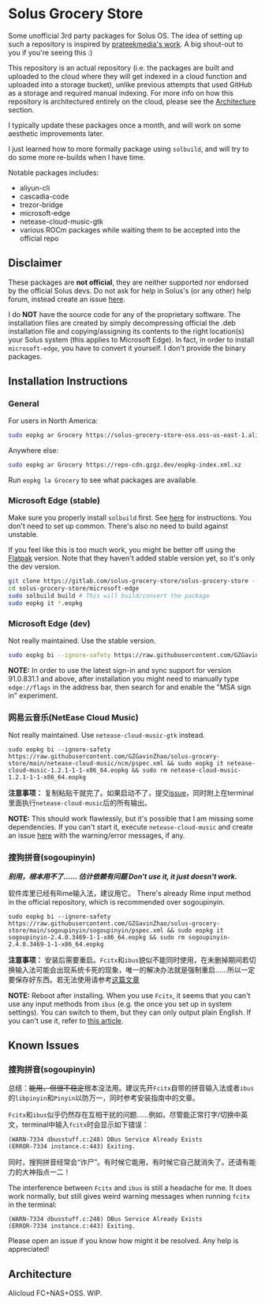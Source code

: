 # Solus Grocery Store

Some unofficial 3rd party packages for Solus OS. The idea of setting up such a
repository is inspired by
[prateekmedia's work](https://github.com/prateekmedia/Solus-3rdParty). A big
shout-out to you if you're seeing this :)

This repository is an actual repository (i.e. the packages are built and
uploaded to the cloud where they will get indexed in a cloud function and
uploaded into a storage
bucket), unlike previous attempts that used GitHub as a storage and required
manual indexing. For more info on how this repository is architectured entirely
on the cloud, please see the [Architecture](#architecture) section.

I typically update these packages once a month, and will work on some aesthetic
improvements later.

I just learned how to more formally package using `solbuild`, and will try to do
some more re-builds when I have time.

Notable packages includes:

- aliyun-cli
- cascadia-code
- trezor-bridge
- microsoft-edge
- netease-cloud-music-gtk
- various ROCm packages while waiting them to be accepted into the official
  repo

## Disclaimer

These packages are **not official**, they are neither supported nor endorsed by
the official Solus devs. Do not ask for help in Solus's (or any other) help
forum, instead create an issue [here](https://gitlab.com/solus-grocery-store/solus-grocery-store/issues).

I do **NOT** have the source code for any of the proprietary software. The
installation files are created by simply decompressing official the .deb
installation file and copying/assigning its contents to the right location(s)
your Solus system (this applies to Microsoft Edge). In fact, in order to install
`microsoft-edge`, you have to convert it yourself. I don't provide the binary
packages.

## Installation Instructions

### General

For users in North America:

```bash
sudo eopkg ar Grocery https://solus-grocery-store-oss.oss-us-east-1.aliyuncs.com/eopkg-index.xml.xz
```

Anywhere else:

```bash
sudo eopkg ar Grocery https://repo-cdn.gzgz.dev/eopkg-index.xml.xz
```

Run `eopkg la Grocery` to see what packages are available.

### Microsoft Edge (stable)

Make sure you properly install `solbuild` first. See [here](https://getsol.us/articles/packaging/building-a-package/en/)
for instructions. You don't need to set up common. There's also no need to build
against unstable.

If you feel like this is too much work, you might be better off using the
[Flatpak](https://discuss.getsol.us/d/6519-microsoft-edge-linux-flatpak)
version. Note that they haven't added stable version yet, so it's only the dev
version.

```bash
git clone https://gitlab.com/solus-grocery-store/solus-grocery-store --depth 1
cd solus-grocery-store/microsoft-edge
sudo solbuild build # This will build/convert the package
sudo eopkg it *.eopkg
```

### Microsoft Edge (dev)

Not really maintained. Use the stable version.

```bash
sudo eopkg bi --ignore-safety https://raw.githubusercontent.com/GZGavinZhao/solus-grocery-store/main/msedge-dev/microsoft-edge-dev/pspec.xml && sudo eopkg it microsoft-edge-dev*.eopkg && sudo rm microsoft-edge-dev*.eopkg
```

**NOTE:** In order to use the latest sign-in and sync support for version
91.0.831.1 and above, after installation you might need to manually type
`edge://flags` in the address bar, then search for and enable the "MSA sign in" experiment.

### 网易云音乐(NetEase Cloud Music)

Not really maintained. Use `netease-cloud-music-gtk` instead.

```
sudo eopkg bi --ignore-safety https://raw.githubusercontent.com/GZGavinZhao/solus-grocery-store/main/netease-cloud-music/ncm/pspec.xml && sudo eopkg it netease-cloud-music-1.2.1-1-1-x86_64.eopkg && sudo rm netease-cloud-music-1.2.1-1-1-x86_64.eopkg
```

**注意事项：** 复制粘贴干就完了。如果启动不了，提交[issue](https://github.com/GZGavinZhao/solus-grocery-store/issues)，同时附上在terminal里面执行`netease-cloud-music`后的所有输出。

**NOTE:** This should work flawlessly, but it's possible that I am missing some
dependencies. If you can't start it, execute `netease-cloud-music` and create
an issue [here](https://github.com/GZGavinZhao/solus-grocery-store/issues) with
the warning/error messages, if any.

### 搜狗拼音(sogoupinyin)

***别用，根本用不了…… 估计依赖有问题
Don't use it, it just doesn't work.***

软件库里已经有Rime输入法，建议用它。
There's already Rime input method in the official repository, which is
recommended over sogoupinyin.

```
sudo eopkg bi --ignore-safety https://raw.githubusercontent.com/GZGavinZhao/solus-grocery-store/main/sogoupinyin/sogoupinyin/pspec.xml && sudo eopkg it sogoupinyin-2.4.0.3469-1-1-x86_64.eopkg && sudo rm sogoupinyin-2.4.0.3469-1-1-x86_64.eopkg
```

**注意事项：** 安装后需要重启。`Fcitx`和`ibus`貌似不能同时使用，在未删掉期间若切换输入法可能会出现系统卡死的现象，唯一的解决办法就是强制重启……所以一定要保存好东西。若无法使用请参考[这篇文章](https://manjaro.org.cn/bbs/topic/manjaro%E4%B8%AD%E6%96%87%E8%BE%93%E5%85%A5%E6%B3%95%EF%BC%88fcitxgooglepinyin%E7%9A%84%E9%85%8D%E7%BD%AE%E9%97%AE%E9%A2%98)

**NOTE:** Reboot after installing. When you use `Fcitx`, it seems that you can't
use any input methods from `ibus` (e.g. the once you set up in system settings).
You can switch to them, but they can only output plain English. If you can't use
it, refer to [this article](https://manjaro.org.cn/bbs/topic/manjaro%E4%B8%AD%E6%96%87%E8%BE%93%E5%85%A5%E6%B3%95%EF%BC%88fcitxgooglepinyin%E7%9A%84%E9%85%8D%E7%BD%AE%E9%97%AE%E9%A2%98).

## Known Issues

### 搜狗拼音(sogoupinyin)

总结：~~能用，但很不稳定~~根本没法用。建议先开`Fcitx`自带的拼音输入法或者`ibus`的`libpinyin`和`Pinyin`以防万一，同时参考安装指南中的文章。

`Fcitx`和`ibus`似乎仍然存在互相干扰的问题……例如，尽管能正常打字/切换中英文，terminal中输入`fcitx`时会显示如下错误：

```
(WARN-7334 dbusstuff.c:248) DBus Service Already Exists
(ERROR-7334 instance.c:443) Exiting.
```

同时，搜狗拼音经常会“诈尸”。有时候它能用，有时候它自己就消失了。还请有能力的大神指点一二！

The interference between `Fcitx` and `ibus` is still a headache for me. It does
work normally, but still gives weird warning messages when running `fcitx` in
the terminal:

```
(WARN-7334 dbusstuff.c:248) DBus Service Already Exists
(ERROR-7334 instance.c:443) Exiting.
```

Please open an issue if you know how might it be resolved. Any help is appreciated!

## Architecture

Alicloud FC+NAS+OSS. WIP.
